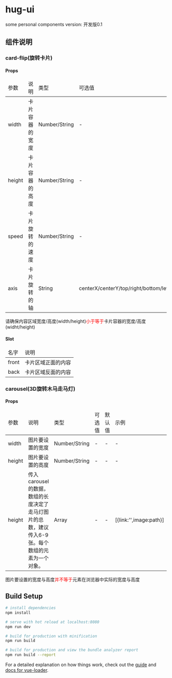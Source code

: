 # hug-ui

some personal components
version: 开发版0.1

## 组件说明
<h3>card-flip(旋转卡片)</h3>
<h4>Props</h4>
<table>
  <thead>
    <tr>
      <td>参数</td>
      <td>说明</td>
      <td>类型</td>
      <td>可选值</td>
      <td>默认值</td>
    <tr>
  </thead>
  <tbody>
    <tr>
      <td>width</td>
      <td>卡片容器的宽度</td>
      <td>Number/String</td>
      <td>-</td>
      <td>0</td>
    <tr>
    <tr>
      <td>height</td>
      <td>卡片容器的高度</td>
      <td>Number/String</td>
      <td>-</td>
      <td>0</td>
    <tr>
    <tr>
      <td>speed</td>
      <td>卡片旋转的速度</td>
      <td>Number/String</td>
      <td>-</td>
      <td>1</td>
    <tr>
    <tr>
      <td>axis</td>
      <td>卡片旋转的轴</td>
      <td>String</td>
      <td>centerX/centerY/top/right/bottom/left</td>
      <td>centerX</td>
    <tr>
  </tbody>
</table>
<p>请确保内容区域宽度/高度(width/height)<font color="red">小于等于</font>卡片容器的宽度/高度(widht/height)<p>

<h4>Slot</h4>
<table>
  <thead>
    <tr>
      <td>名字</td>
      <td>说明</td>
    </tr>
  </thead>
  <tbody>
    <tr>
      <td>front</td>
      <td>卡片区域正面的内容</td>
    </tr>
    <tr>
      <td>back</td>
      <td>卡片区域反面的内容</td>
    </tr>
  </tbody>
</table>

<h3>carousel(3D旋转木马走马灯)</h3>
<h4>Props</h4>
<table>
  <thead>
    <tr>
      <td>参数</td>
      <td>说明</td>
      <td>类型</td>
      <td>可选值</td>
      <td>默认值</td>
      <td>示例</td>
    <tr>
  </thead>
  <tbody>
    <tr>
      <td>width</td>
      <td>图片要设置的宽度</td>
      <td>Number/String</td>
      <td>-</td>
      <td>-</td>
      <td>-</td>
    </tr>
    <tr>
      <td>height</td>
      <td>图片要设置的高度</td>
      <td>Number/String</td>
      <td>-</td>
      <td>-</td>
      <td>-</td>
    </tr>
    <tr>
      <td>height</td>
      <td>传入carousel的数据，数组的长度决定了走马灯图片的总数，建议传入6-9张。每个数组的元素为一个对象。</td>
      <td>Array</td>
      <td>-</td>
      <td>-</td>
      <td>[{link:'',image:path}]</td>
    </tr>
  </tbody>
</table>
<p>图片要设置的宽度与高度<font color="red">并不等于</font>元素在浏览器中实际的宽度与高度<p>


## Build Setup

``` bash
# install dependencies
npm install

# serve with hot reload at localhost:8080
npm run dev

# build for production with minification
npm run build

# build for production and view the bundle analyzer report
npm run build --report
```

For a detailed explanation on how things work, check out the [guide](http://vuejs-templates.github.io/webpack/) and [docs for vue-loader](http://vuejs.github.io/vue-loader).
